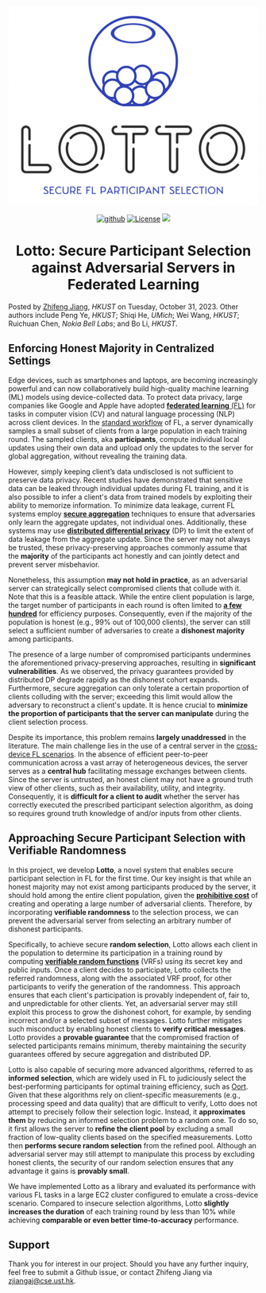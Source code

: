 <p align="center">
    <img src="asset/lotto.png" height=400>
</p>

<p align="center">
    <a href="https://github.com/SamuelGong/Lotto-doc"><img src="https://img.shields.io/badge/-github-teal?logo=github" alt="github"></a>
    <a href="https://github.com/SamuelGong/Lotto-doc/blob/main/LICENSE"><img src="https://img.shields.io/github/license/SamuelGong/Lotto-doc?color=yellow" alt="License"></a>
    <img src="https://badges.toozhao.com/badges/01HE2YKN7CE242JHSFMTQ6JXE1/green.svg" />
</p>

<h1 align="center">Lotto: Secure Participant Selection against Adversarial Servers in Federated Learning</h1>

Posted by [Zhifeng Jiang](http://home.cse.ust.hk/~zjiangaj/), *HKUST* on Tuesday, October 31, 2023.
Other authors include Peng Ye, *HKUST*; Shiqi He, *UMich*; Wei Wang, *HKUST*;
Ruichuan Chen, *Nokia Bell Labs*; and Bo Li, *HKUST*.

## Enforcing Honest Majority in Centralized Settings

Edge devices, such as smartphones and laptops, are becoming increasingly
powerful and can now collaboratively build high-quality machine learning
(ML) models using device-collected data.
To  protect data privacy, large companies like Google and Apple have
adopted [**federated learning** (FL)](http://proceedings.mlr.press/v54/mcmahan17a/mcmahan17a.pdf) for
tasks in computer vision (CV) and natural language processing (NLP) across
client devices.
In the [standard workflow](https://proceedings.mlsys.org/paper_files/paper/2019/file/7b770da633baf74895be22a8807f1a8f-Paper.pdf)
of FL, a server dynamically samples a small subset of clients from a large
population in each training round. The sampled clients, aka **participants**,
compute individual local updates using their own data and
upload only the updates to the server for global aggregation, without
revealing the training data.

However, simply keeping client’s data undisclosed is not sufficient to
preserve data privacy. Recent studies have demonstrated that sensitive data
can be leaked through individual updates during FL training, and it
is also possible to infer a client's data from trained models by exploiting their ability to memorize
information. To minimize data leakage, current FL systems employ
**[secure aggregation](https://dl.acm.org/doi/pdf/10.1145/3133956.3133982)** techniques to ensure that
adversaries only learn the aggregate updates, not individual ones.
Additionally, these systems may use
**[distributed differential privacy](https://blog.research.google/2023/03/distributed-differential-privacy-for.html)** 
(DP) to limit the extent of data leakage from the aggregate update. Since the server may not always be trusted, these
privacy-preserving approaches commonly assume that the **majority** of the
participants act honestly and can jointly detect and prevent server misbehavior.

Nonetheless, this assumption **may not hold in practice**, as an adversarial
server can strategically select compromised clients that collude with it.
Note that this is a feasible attack. While the entire client population is
large, the target number of participants in each round is often limited to
[**a few hundred**](https://proceedings.mlsys.org/paper_files/paper/2019/file/7b770da633baf74895be22a8807f1a8f-Paper.pdf) for efficiency purposes. Consequently,
even if the majority of the population is honest (e.g., 99% out of 100,000
clients), the server can still select a sufficient number of adversaries to
create a **dishonest majority** among participants.

The presence of a large number of compromised participants
undermines the aforementioned privacy-preserving approaches, resulting in
**significant vulnerabilities**. As we observed, the
privacy guarantees provided by distributed DP degrade rapidly as the
dishonest cohort expands. Furthermore, secure aggregation can only tolerate a
certain proportion of clients colluding with the server; exceeding this
limit would allow the adversary to reconstruct a client's update.
It is hence crucial to **minimize the proportion of
participants that the server can manipulate** during the client selection
process.

Despite its importance, this problem remains **largely unaddressed** in the literature.
The main challenge lies in the use of a central server in the [cross-device
FL scenarios](https://arxiv.org/pdf/1912.04977.pdf). In the absence of efficient
peer-to-peer communication across a vast array of heterogeneous devices,
the server serves as a **central hub**
facilitating message exchanges between clients. Since the server is untrusted,
an honest client may not have a ground truth view of other clients, such as their
availability, utility, and integrity. Consequently, it is **difficult for a client to
audit** whether the server has correctly executed the prescribed participant
selection algorithm, as doing so requires ground truth knowledge of and/or
inputs from other clients.

## Approaching Secure Participant Selection with Verifiable Randomness

In this project, we develop **Lotto**, a novel system that enables secure
participant selection in FL for the first time. Our key insight is that while
an honest majority may not exist among participants produced by the server,
it should hold among the entire client population, given the **[prohibitive cost](https://ieeexplore.ieee.org/iel7/9833550/9833558/09833647.pdf?casa_token=dHE_kaMFEzAAAAAA:C0xM8MQ09sB9T2NAcPAo6QXe0-1DjxcCABEklZdsMLUbL-JbcqSiVxh3QPm-MRtBlnZc8OU)**
of creating and operating a large number of adversarial
clients.
Therefore, by incorporating **verifiable randomness** to the selection process,
we can prevent the adversarial server from selecting an arbitrary number of
dishonest participants.

Specifically, to achieve secure **random selection**, Lotto allows each client
in the population to
determine its participation in a training round by computing **[verifiable random functions](https://eprint.iacr.org/2004/310.pdf)**
(VRFs) using its secret key and public
inputs. Once a client decides to participate, Lotto collects the referred
randomness, along with the associated VRF proof, for other participants to
verify the generation of the randomness. This approach ensures that each
client's participation is provably independent of, fair to, and unpredictable
for other clients. Yet, an adversarial server may still exploit this process
to grow the dishonest cohort, for example, by sending incorrect and/or a
selected subset of messages.
Lotto further mitigates such misconduct by enabling honest clients to
**verify critical messages**.
Lotto provides a **provable guarantee** that the compromised fraction of
selected participants remains minimum, thereby maintaining the security guarantees
offered by secure aggregation and distributed DP.

Lotto is also capable of securing more advanced
algorithms, referred to as **informed selection**, which are widely used in FL
to judiciously select the best-performing participants for optimal training
efficiency, such as [Oort](https://www.usenix.org/system/files/osdi21-lai.pdf).
Given that these algorithms rely on
client-specific measurements (e.g., processing speed and data quality) that
are difficult to verify, Lotto does not attempt to precisely follow their
selection logic. Instead, it **approximates them** by reducing an informed
selection problem to a random one. To do so, it first allows the server
to **refine the client pool** by excluding a small fraction of low-quality
clients based on the specified measurements. Lotto then **performs secure
random selection** from the refined pool. Although an adversarial server may still
attempt to manipulate this process by excluding honest clients, the security
of our random selection ensures that any advantage it gains is **provably
small**.

We have implemented Lotto as a library and evaluated its
performance with various FL tasks in a large EC2 cluster configured to
emulate a cross-device scenario. Compared to insecure
selection algorithms, Lotto **slightly increases the duration** of each
training round by less than 10% while achieving **comparable or even better
time-to-accuracy** performance.

## Support

Thank you for interest in our project.
Should you have any further inquiry, feel free to submit a Github issue, or contact Zhifeng Jiang via zjiangaj@cse.ust.hk.
